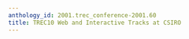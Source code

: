 ```yaml
---
anthology_id: 2001.trec_conference-2001.60
title: TREC10 Web and Interactive Tracks at CSIRO
---
```

